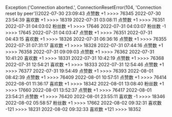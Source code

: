 Exception:('Connection aborted.', ConnectionResetError(104, 'Connection reset by peer'))2022-07-30  23:09:43   点赞数 +1 >>>> 76345
2022-07-30  23:54:39   喜欢数 +1 >>>> 18319
2022-07-31  03:08:11   点赞数 +1 >>>> 76351
2022-07-31  04:03:02   粉丝数 +1 >>>> 17646
2022-07-31  04:03:07   粉丝数 -1 >>>> 17645
2022-07-31  04:03:47   点赞数 +1 >>>> 76351
2022-07-31  04:43:15   喜欢数 +1 >>>> 18326
2022-07-31  06:36:16   点赞数 +1 >>>> 76355
2022-07-31  07:31:17   喜欢数 +1 >>>> 18328
2022-07-31  07:44:16   点赞数 +1 >>>> 76358
2022-07-31  09:09:03   点赞数 +1 >>>> 76362
2022-07-31  10:41:20   喜欢数 +1 >>>> 18331
2022-07-31  10:42:19   点赞数 +1 >>>> 76368
2022-07-31  12:54:21   喜欢数 +1 >>>> 18333
2022-07-31  12:54:46   点赞数 +1 >>>> 76377
2022-07-31  19:54:49   点赞数 +1 >>>> 76393
2022-08-01  08:42:39   点赞数 +1 >>>> 76409
2022-08-01  10:57:51   点赞数 +1 >>>> 76414
2022-08-01  11:36:17   喜欢数 +1 >>>> 18342
2022-08-01  13:08:40   粉丝数 +1 >>>> 17660
2022-08-01  13:52:37   点赞数 +1 >>>> 76417
2022-08-01  23:54:21   点赞数 +1 >>>> 76420
2022-08-01  23:55:11   喜欢数 -1 >>>> 18346
2022-08-02  05:58:57   粉丝数 +1 >>>> 17662
2022-08-02  09:32:31   喜欢数 -121 >>>> 18231
2022-08-02  09:32:33   喜欢数 +121 >>>> 18352
